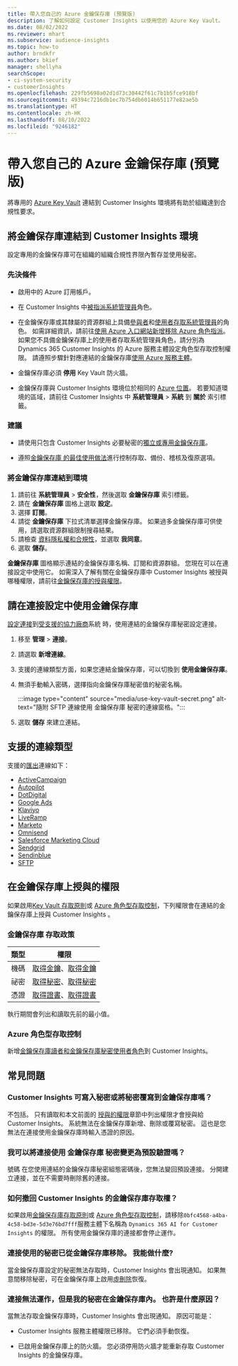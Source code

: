 ```yaml
---
title: 帶入您自己的 Azure 金鑰保存庫 (預覽版)
description: 了解如何設定 Customer Insights 以使用您的 Azure Key Vault。
ms.date: 08/02/2022
ms.reviewer: mhart
ms.subservice: audience-insights
ms.topic: how-to
author: brndkfr
ms.author: bkief
manager: shellyha
searchScope:
- ci-system-security
- customerInsights
ms.openlocfilehash: 229fb5698a02d1d73c30442f61c7b1b5fce918bf
ms.sourcegitcommit: 49394c7216db1ec7b754db6014b651177e82ae5b
ms.translationtype: HT
ms.contentlocale: zh-HK
ms.lasthandoff: 08/10/2022
ms.locfileid: "9246182"
---
```

# <a name="bring-your-own-azure-key-vault-preview"></a>帶入您自己的 Azure 金鑰保存庫 (預覽版)

將專用的 [Azure Key Vault](/azure/key-vault/general/basic-concepts) 連結到 Customer Insights 環境將有助於組織達到合規性要求。

## <a name="link-the-key-vault-to-the-customer-insights-environment"></a>將金鑰保存庫連結到 Customer Insights 環境

設定專用的金鑰保存庫可在組織的組織合規性界限內暫存並使用秘密。

### <a name="prerequisites"></a>先決條件

- 啟用中的 Azure 訂用帳戶。

- 在 Customer Insights 中[被指派](permissions.md#add-users)[系統管理員](permissions.md#admin)角色。

- 在金鑰保存庫或其隸屬的資源群組上具備[參與者](/azure/role-based-access-control/built-in-roles#contributor)和[使用者存取系統管理員](/azure/role-based-access-control/built-in-roles#user-access-administrator)的角色。 如需詳細資訊，請前往[使用 Azure 入口網站新增移除 Azure 角色指派](/azure/role-based-access-control/role-assignments-portal)。 如果您不具備金鑰保存庫上的使用者存取系統管理員角色，請分別為 Dynamics 365 Customer Insights 的 Azure 服務主體設定角色型存取控制權限。 請遵照步驟針對應連結的金鑰保存庫[使用 Azure 服務主體](connect-service-principal.md)。

- 金鑰保存庫必須 **停用** Key Vault 防火牆。

- 金鑰保存庫與 Customer Insights 環境位於相同的 [Azure 位置](https://azure.microsoft.com/global-infrastructure/geographies/#overview)。 若要知道環境的區域，請前往 Customer Insights 中 **系統管理員** > **系統** 到 **關於** 索引標籤。

### <a name="recommendations"></a>建議

- 請使用只包含 Customer Insights 必要秘密的[獨立或專用金鑰保存庫](/azure/key-vault/general/best-practices#why-we-recommend-separate-key-vaults)。

- 遵照[金鑰保存庫 的最佳使用做法](/azure/key-vault/general/best-practices#turn-on-logging)進行控制存取、備份、稽核及復原選項。

### <a name="link-a-key-vault-to-the-environment"></a>將金鑰保存庫連結到環境

1. 請前往 **系統管理員** > **安全性**，然後選取 **金鑰保存庫** 索引標籤。
1. 請在 **金鑰保存庫** 圖格上選取 **設定**。
1. 選擇 **訂閱**。
1. 請從 **金鑰保存庫** 下拉式清單選擇金鑰保存庫。 如果過多金鑰保存庫可供使用，請選取資源群組限制搜尋結果。
1. 請檢查 [資料隱私權和合規性](connections.md#data-privacy-and-compliance)，並選取 **我同意**。
1. 選取 **儲存**。

**金鑰保存庫** 圖格顯示連結的金鑰保存庫名稱、訂閱和資源群組。 您現在可以在連接設定中使用它。
如需深入了解有關在金鑰保存庫中 Customer Insights 被授與哪種權限，請前往[金鑰保存庫的授與權限](#permissions-granted-on-the-key-vault)。

## <a name="use-the-key-vault-in-the-connection-setup"></a>請在連接設定中使用金鑰保存庫

[設定連接](connections.md)到[受支援的協力廠商](#supported-connection-types)系統 時，使用連結的金鑰保存庫秘密設定連接。

1. 移至 **管理** > **連接**。
1. 請選取 **新增連線**。
1. 支援的連線類型方面，如果您連結金鑰保存庫，可以切換到 **使用金鑰保存庫**。
1. 無須手動輸入密碼，選擇指向金鑰保存庫秘密值的秘密名稱。

   :::image type="content" source="media/use-key-vault-secret.png" alt-text="隨附 SFTP 連線使用 金鑰保存庫 秘密的連線窗格。":::

1. 選取 **儲存** 來建立連結。

## <a name="supported-connection-types"></a>支援的連線類型

支援的[匯出](export-destinations.md)連線如下：

* [ActiveCampaign](export-active-campaign.md)
* [Autopilot](export-autopilot.md)
* [DotDigital](export-dotdigital.md)
* [Google Ads](export-google-ads.md)
* [Klaviyo](export-klaviyo.md)
* [LiveRamp](export-liveramp.md)
* [Marketo](export-marketo.md)
* [Omnisend](export-omnisend.md)
* [Salesforce Marketing Cloud](export-salesforce.md)
* [Sendgrid](export-sendgrid.md)
* [Sendinblue](export-sendinblue.md)
* [SFTP](export-sftp.md)

## <a name="permissions-granted-on-the-key-vault"></a>在金鑰保存庫上授與的權限

如果啟用[Key Vault 存取原則](/azure/key-vault/general/assign-access-policy?tabs=azure-portal)或 [Azure 角色型存取控制](/azure/key-vault/general/rbac-guide?tabs=azure-cli)，下列權限會在連結的金鑰保存庫上授與 Customer Insights 。

### <a name="key-vault-access-policy"></a>金鑰保存庫 存取政策

| 類型​        | 權限          |
| ----------- | -------------------- |
| 機碼         | [取得金鑰](/rest/api/keyvault/keys/get-keys/get-keys)、[取得金鑰](/rest/api/keyvault/keys/get-key/get-key)                                 |
| 祕密      | [取得秘密](/rest/api/keyvault/secrets/get-secrets/get-secrets)、[取得秘密](/rest/api/keyvault/secrets/get-secret/get-secret)                     |
| 憑證 | [取得證書](/rest/api/keyvault/certificates/get-certificates/get-certificates)、[取得證書](/rest/api/keyvault/certificates/get-certificate/get-certificate) |

執行期間會列出和讀取先前的最小值。

### <a name="azure-role-based-access-control"></a>Azure 角色型存取控制

新增[金鑰保存庫讀者和金鑰保存庫秘密使用者角色](/azure/key-vault/general/rbac-guide?tabs=azure-cli)到 Customer Insights。

## <a name="frequently-asked-questions"></a>常見問題

### <a name="can-customer-insights-write-secrets-or-overwrite-secrets-into-the-key-vault"></a>Customer Insights 可寫入秘密或將秘密覆寫到金鑰保存庫嗎？

不包括。 只有讀取和本文前面的 [授與的權限](#permissions-granted-on-the-key-vault)章節中列出權限才會授與給 Customer Insights。 系統無法在金鑰保存庫新增、刪除或覆寫秘密。 這也是您無法在連接使用金鑰保存庫時輸入憑證的原因。

### <a name="can-i-change-a-connection-from-using-key-vault-secrets-to-default-authentication"></a>我可以將連接使用 金鑰保存庫 秘密變更為預設驗證嗎？

號碼 在您使用連結的金鑰保存庫秘密組態密碼後，您無法變回預設連接。 分開建立連接，並在不需要時刪除舊的連接。

### <a name="how-can-i-revoke-access-to-a-key-vault-for-customer-insights"></a>如何撤回 Customer Insights 的金鑰保存庫存取權？

如果啟用[金鑰保存庫存取原則](/azure/key-vault/general/assign-access-policy?tabs=azure-portal)或 [Azure 角色型存取控制](/azure/key-vault/general/rbac-guide?tabs=azure-cli)，請移除`0bfc4568-a4ba-4c58-bd3e-5d3e76bd7fff`服務主體下名稱為 `Dynamics 365 AI for Customer Insights` 的權限。 所有使用金鑰保存庫的連接都會停止運作。

### <a name="a-secret-thats-used-in-a-connection-got-removed-from-the-key-vault-what-can-i-do"></a>連接使用的秘密已從金鑰保存庫移除。 我能做什麼?

當金鑰保存庫設定的秘密無法存取時，Customer Insights 會出現通知。 如果無意間移除秘密，可在金鑰保存庫上啟用[虛刪除](/azure/key-vault/general/soft-delete-overview)恢復。

### <a name="a-connection-doesnt-work-but-my-secret-is-in-the-key-vault-what-might-be-the-cause"></a>連接無法運作，但是我的秘密在金鑰保存庫內。 也許是什麼原因？

當無法存取金鑰保存庫時，Customer Insights 會出現通知。 原因可能是：

- Customer Insights 服務主體權限已移除。 它們必須手動恢復。

- 已啟用金鑰保存庫上的防火牆。 您必須停用防火牆才能重新存取 Customer Insights 的金鑰保存庫。

